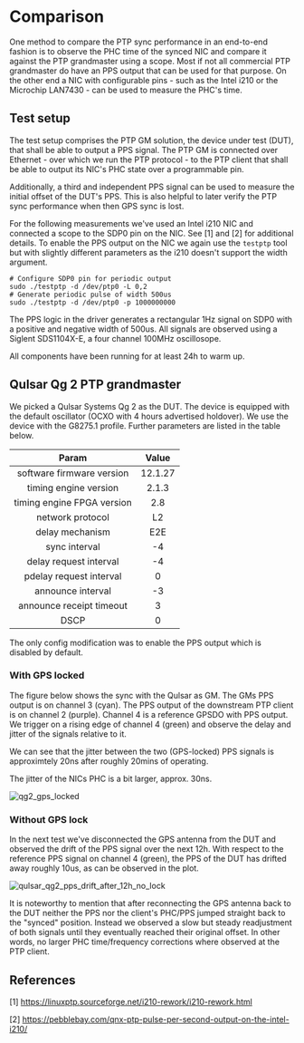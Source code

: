 # Comparison

One method to compare the PTP sync performance in an end-to-end fashion is to observe the PHC time of the synced NIC and compare it against the PTP grandmaster using a scope.
Most if not all commercial PTP grandmaster do have an PPS output that can be used for that purpose. On the other end a NIC with configurable pins - such as the Intel i210 or the Microchip LAN7430 - can be used to measure the PHC's time.

## Test setup

The test setup comprises the PTP GM solution, the device under test (DUT), that shall be able to output a PPS signal.
The PTP GM is connected over Ethernet - over which we run the PTP protocol - to the PTP client that shall be able to output its NIC's PHC state over a programmable pin. 

Additionally, a third and independent PPS signal can be used to measure the initial offset of the DUT's PPS.
This is also helpful to later verify the PTP sync performance when then GPS sync is lost.

For the following measurements we've used an Intel i210 NIC and connected a scope to the SDP0 pin on the NIC.
See [1] and [2] for additional details.
To enable the PPS output on the NIC we again use the `testptp` tool but with slightly different parameters as the i210 doesn't support the width argument.

```
# Configure SDP0 pin for periodic output
sudo ./testptp -d /dev/ptp0 -L 0,2
# Generate periodic pulse of width 500us
sudo ./testptp -d /dev/ptp0 -p 1000000000
```

The PPS logic in the driver generates a rectangular 1Hz signal on SDP0 with a positive and negative width of 500us.
All signals are observed using a Siglent SDS1104X-E, a four channel 100MHz oscillosope.

All components have been running for at least 24h to warm up. 


## Qulsar Qg 2 PTP grandmaster

We picked a Qulsar Systems Qg 2 as the DUT. The device is equipped with the default oscillator (OCXO with 4 hours advertised holdover). 
We use the device with the G8275.1 profile. Further parameters are listed in the table below.

| Param                      | Value   | 
| :----:                     | :---:   |
| software firmware version  | 12.1.27 |
| timing engine version      | 2.1.3   |
| timing engine FPGA version | 2.8     |
| network protocol           | L2      |
| delay mechanism            | E2E     |
| sync interval              | -4      | 
| delay request interval     | -4      |
| pdelay request interval    | 0       |
| announce interval          | -3      |
| announce receipt timeout   | 3       |
| DSCP                       | 0       |


The only config modification was to enable the PPS output which is disabled by default.

### With GPS locked

The figure below shows the sync with the Qulsar as GM. The GMs PPS output is on channel 3 (cyan). The PPS output of the downstream PTP client is on channel 2 (purple).
Channel 4 is a reference GPSDO with PPS output. We trigger on a rising edge of channel 4 (green) and observe the delay and jitter of the signals relative to it.

We can see that the jitter between the two (GPS-locked) PPS signals is approximtely 20ns after roughly 20mins of operating.

The jitter of the NICs PHC is a bit larger, approx. 30ns.

![qg2_gps_locked](https://github.com/andrepuschmann/rpi-cm4-ptp-guide/assets/525775/d6e9e829-1e75-4826-a6b5-aa7960a5cd15)


### Without GPS lock

In the next test we've disconnected the GPS antenna from the DUT and observed the drift of the PPS signal over the next 12h. With respect to the reference PPS signal on channel 4 (green), the PPS of the DUT has drifted away roughly 10us, as can be observed in the plot.

![qulsar_qg2_pps_drift_after_12h_no_lock](https://github.com/andrepuschmann/rpi-cm4-ptp-guide/assets/525775/cc015308-8186-4bee-94fd-36faeb16ba5e)

It is noteworthy to mention that after reconnecting the GPS antenna back to the DUT neither the PPS nor the client's PHC/PPS jumped straight back to the "synced" position.
Instead we observed a slow but steady readjustment of both signals until they eventually reached their
original offset. In other words, no larger PHC time/frequency corrections where observed at the PTP client.


## References

[1] https://linuxptp.sourceforge.net/i210-rework/i210-rework.html

[2] https://pebblebay.com/qnx-ptp-pulse-per-second-output-on-the-intel-i210/
